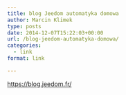 ```yaml
---
title: blog Jeedom automatyka domowa
author: Marcin Klimek
type: posts
date: 2014-12-07T15:22:03+00:00
url: /blog-jeedom-automatyka-domowa/
categories:
  - link
format: link

---
```

<p dir="ltr">
  <a href="https://blog.jeedom.fr/"><a href="https://blog.jeedom.fr/" >https://blog.jeedom.fr/</a></a>
</p>